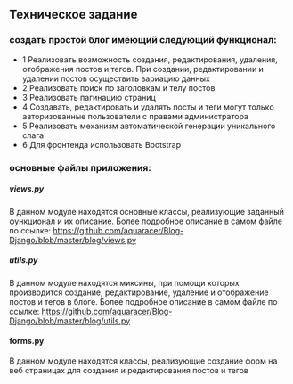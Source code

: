 ## Техническое задание

### создать простой блог имеющий следующий функционал:

- 1 Реализовать возможность создания, редактирования, удаления, отображения постов и тегов. При создании, редактировании и удалении постов осуществить вариацию данных
- 2 Реализовать поиск по заголовкам и телу постов
- 3 Реализовать пагинацию страниц
- 4 Создавать, редактировать и удалять посты и теги могут только авторизованные пользователи с правами администратора
- 5 Реализовать механизм автоматической генерации уникального слага
- 6 Для фронтенда использовать Bootstrap

### основные файлы приложения:

##### views.py
В данном модуле находятся основные классы, реализующие заданный функционал и их описание. 
Более подробное описание в самом файле по ссылке: https://github.com/aquaracer/Blog-Django/blob/master/blog/views.py


##### utils.py
В данном модуле находятся миксины, при помощи которых производится создание, редактирование, удаление и отображение постов и тегов в блоге. 
Более подробное описание в самом файле по ссылке: https://github.com/aquaracer/Blog-Django/blob/master/blog/utils.py

#### forms.py
В данном модуле находятся классы, реализующие создание форм на веб страницах для создания и редактирования постов и тегов 

